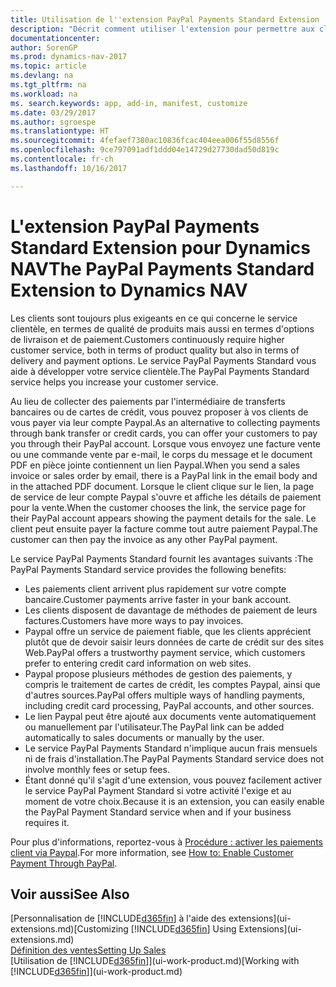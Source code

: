 ```yaml
---
title: Utilisation de l''extension PayPal Payments Standard Extension
description: "Décrit comment utiliser l'extension pour permettre aux clients d'effectuer des paiements avec Paypal."
documentationcenter: 
author: SorenGP
ms.prod: dynamics-nav-2017
ms.topic: article
ms.devlang: na
ms.tgt_pltfrm: na
ms.workload: na
ms. search.keywords: app, add-in, manifest, customize
ms.date: 03/29/2017
ms.author: sgroespe
ms.translationtype: HT
ms.sourcegitcommit: 4fefaef7380ac10836fcac404eea006f55d8556f
ms.openlocfilehash: 9ce797091adf1ddd04e14729d27730dad50d819c
ms.contentlocale: fr-ch
ms.lasthandoff: 10/16/2017

---
```

# <a name="the-paypal-payments-standard-extension-to-dynamics-nav"></a><span data-ttu-id="c7d78-103">L'extension PayPal Payments Standard Extension pour Dynamics NAV</span><span class="sxs-lookup"><span data-stu-id="c7d78-103">The PayPal Payments Standard Extension to Dynamics NAV</span></span>
<span data-ttu-id="c7d78-104">Les clients sont toujours plus exigeants en ce qui concerne le service clientèle, en termes de qualité de produits mais aussi en termes d'options de livraison et de paiement.</span><span class="sxs-lookup"><span data-stu-id="c7d78-104">Customers continuously require higher customer service, both in terms of product quality but also in terms of delivery and payment options.</span></span> <span data-ttu-id="c7d78-105">Le service PayPal Payments Standard vous aide à développer votre service clientèle.</span><span class="sxs-lookup"><span data-stu-id="c7d78-105">The PayPal Payments Standard service helps you increase your customer service.</span></span>

<span data-ttu-id="c7d78-106">Au lieu de collecter des paiements par l'intermédiaire de transferts bancaires ou de cartes de crédit, vous pouvez proposer à vos clients de vous payer via leur compte Paypal.</span><span class="sxs-lookup"><span data-stu-id="c7d78-106">As an alternative to collecting payments through bank transfer or credit cards, you can offer your customers to pay you through their PayPal account.</span></span> <span data-ttu-id="c7d78-107">Lorsque vous envoyez une facture vente ou une commande vente par e-mail, le corps du message et le document PDF en pièce jointe contiennent un lien Paypal.</span><span class="sxs-lookup"><span data-stu-id="c7d78-107">When you send a sales invoice or sales order by email, there is a PayPal link in the email body and in the attached PDF document.</span></span> <span data-ttu-id="c7d78-108">Lorsque le client clique sur le lien, la page de service de leur compte Paypal s'ouvre et affiche les détails de paiement pour la vente.</span><span class="sxs-lookup"><span data-stu-id="c7d78-108">When the customer chooses the link, the service page for their PayPal account appears showing the payment details for the sale.</span></span> <span data-ttu-id="c7d78-109">Le client peut ensuite payer la facture comme tout autre paiement Paypal.</span><span class="sxs-lookup"><span data-stu-id="c7d78-109">The customer can then pay the invoice as any other PayPal payment.</span></span>

<span data-ttu-id="c7d78-110">Le service PayPal Payments Standard fournit les avantages suivants :</span><span class="sxs-lookup"><span data-stu-id="c7d78-110">The PayPal Payments Standard service provides the following benefits:</span></span>

* <span data-ttu-id="c7d78-111">Les paiements client arrivent plus rapidement sur votre compte bancaire.</span><span class="sxs-lookup"><span data-stu-id="c7d78-111">Customer payments arrive faster in your bank account.</span></span>
* <span data-ttu-id="c7d78-112">Les clients disposent de davantage de méthodes de paiement de leurs factures.</span><span class="sxs-lookup"><span data-stu-id="c7d78-112">Customers have more ways to pay invoices.</span></span>
* <span data-ttu-id="c7d78-113">Paypal offre un service de paiement fiable, que les clients apprécient plutôt que de devoir saisir leurs données de carte de crédit sur des sites Web.</span><span class="sxs-lookup"><span data-stu-id="c7d78-113">PayPal offers a trustworthy payment service, which customers prefer to entering credit card information on web sites.</span></span>
* <span data-ttu-id="c7d78-114">Paypal propose plusieurs méthodes de gestion des paiements, y compris le traitement de cartes de crédit, les comptes Paypal, ainsi que d'autres sources.</span><span class="sxs-lookup"><span data-stu-id="c7d78-114">PayPal offers multiple ways of handling payments, including credit card processing, PayPal accounts, and other sources.</span></span>
* <span data-ttu-id="c7d78-115">Le lien Paypal peut être ajouté aux documents vente automatiquement ou manuellement par l'utilisateur.</span><span class="sxs-lookup"><span data-stu-id="c7d78-115">The PayPal link can be added automatically to sales documents or manually by the user.</span></span>
* <span data-ttu-id="c7d78-116">Le service PayPal Payments Standard n'implique aucun frais mensuels ni de frais d'installation.</span><span class="sxs-lookup"><span data-stu-id="c7d78-116">The PayPal Payments Standard service does not involve monthly fees or setup fees.</span></span>
* <span data-ttu-id="c7d78-117">Étant donné qu'il s'agit d'une extension, vous pouvez facilement activer le service PayPal Payment Standard si votre activité l'exige et au moment de votre choix.</span><span class="sxs-lookup"><span data-stu-id="c7d78-117">Because it is an extension, you can easily enable the PayPal Payment Standard service when and if your business requires it.</span></span>  

<span data-ttu-id="c7d78-118">Pour plus d'informations, reportez-vous à [Procédure : activer les paiements client via Paypal](sales-how-enable-payment-service-extensions.md).</span><span class="sxs-lookup"><span data-stu-id="c7d78-118">For more information, see [How to: Enable Customer Payment Through PayPal](sales-how-enable-payment-service-extensions.md).</span></span>

## <a name="see-also"></a><span data-ttu-id="c7d78-119">Voir aussi</span><span class="sxs-lookup"><span data-stu-id="c7d78-119">See Also</span></span>
<span data-ttu-id="c7d78-120">[Personnalisation de [!INCLUDE[d365fin](includes/d365fin_md.md)] à l'aide des extensions](ui-extensions.md)</span><span class="sxs-lookup"><span data-stu-id="c7d78-120">[Customizing [!INCLUDE[d365fin](includes/d365fin_md.md)] Using Extensions](ui-extensions.md)</span></span>  
[<span data-ttu-id="c7d78-121">Définition des ventes</span><span class="sxs-lookup"><span data-stu-id="c7d78-121">Setting Up Sales</span></span>](sales-setup-sales.md)  
<span data-ttu-id="c7d78-122">[Utilisation de [!INCLUDE[d365fin](includes/d365fin_md.md)]](ui-work-product.md)</span><span class="sxs-lookup"><span data-stu-id="c7d78-122">[Working with [!INCLUDE[d365fin](includes/d365fin_md.md)]](ui-work-product.md)</span></span>

